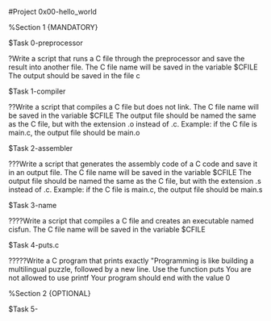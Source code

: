 #Project 0x00-hello_world

%Section 1 {MANDATORY}

$Task 0-preprocessor

?Write a script that runs a C file through the preprocessor and save the result into another file.
The C file name will be saved in the variable $CFILE
The output should be saved in the file c

$Task 1-compiler

??Write a script that compiles a C file but does not link.
The C file name will be saved in the variable $CFILE
The output file should be named the same as the C file, but with the extension .o instead of .c.
Example: if the C file is main.c, the output file should be main.o

$Task 2-assembler

???Write a script that generates the assembly code of a C code and save it in an output file.
The C file name will be saved in the variable $CFILE
The output file should be named the same as the C file, but with the extension .s instead of .c.
Example: if the C file is main.c, the output file should be main.s

$Task 3-name

????Write a script that compiles a C file and creates an executable named cisfun.
The C file name will be saved in the variable $CFILE

$Task 4-puts.c

?????Write a C program that prints exactly "Programming is like building a multilingual puzzle, followed by a new line.
Use the function puts
You are not allowed to use printf
Your program should end with the value 0

%Section 2 {OPTIONAL}

$Task 5-